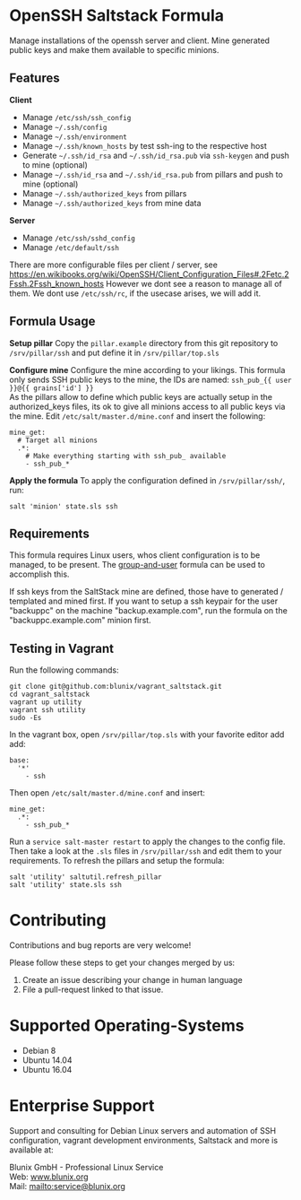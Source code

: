 # OpenSSH Saltstack Formula

Manage installations of the openssh server and client. Mine generated public keys and make them available to specific minions.


## Features

**Client**

- Manage `/etc/ssh/ssh_config`
- Manage `~/.ssh/config`
- Manage `~/.ssh/environment`
- Manage `~/.ssh/known_hosts` by test ssh-ing to the respective host
- Generate `~/.ssh/id_rsa` and `~/.ssh/id_rsa.pub` via `ssh-keygen` and push to mine (optional)
- Manage `~/.ssh/id_rsa` and `~/.ssh/id_rsa.pub` from pillars and push to mine (optional)
- Manage `~/.ssh/authorized_keys` from pillars
- Manage `~/.ssh/authorized_keys` from mine data

**Server**

- Manage `/etc/ssh/sshd_config`
- Manage `/etc/default/ssh`

There are more configurable files per client / server, see <https://en.wikibooks.org/wiki/OpenSSH/Client_Configuration_Files#.2Fetc.2Fssh.2Fssh_known_hosts>
However we dont see a reason to manage all of them. We dont use `/etc/ssh/rc`, if the usecase arises, we will add it.


## Formula Usage

**Setup pillar**
Copy the `pillar.example` directory from this git repository to `/srv/pillar/ssh` and put define it in `/srv/pillar/top.sls`

**Configure mine**
Configure the mine according to your likings. This formula only sends SSH public keys to the mine, the IDs are named: `ssh_pub_{{ user }}@{{ grains['id'] }}`  
As the pillars allow to define which public keys are actually setup in the authorized_keys files, its ok to give all minions access to all public keys via the mine. Edit `/etc/salt/master.d/mine.conf` and insert the following:
```
mine_get:
  # Target all minions
  .*:
    # Make everything starting with ssh_pub_ available
    - ssh_pub_*
```

**Apply the formula**
To apply the configuration defined in `/srv/pillar/ssh/`, run:
```
salt 'minion' state.sls ssh
```

## Requirements

This formula requires Linux users, whos client configuration is to be managed, to be present. The [group-and-user](https://github.com/blunix/formula-group-and-user) formula can be used to accomplish this. 

If ssh keys from the SaltStack mine are defined, those have to generated / templated and mined first. If you want to setup a ssh keypair for the user "backuppc" on the machine "backup.example.com", run
the formula on the "backuppc.example.com" minion first. 


## Testing in Vagrant

Run the following commands:
```
git clone git@github.com:blunix/vagrant_saltstack.git
cd vagrant_saltstack
vagrant up utility
vagrant ssh utility
sudo -Es
```

In the vagrant box, open `/srv/pillar/top.sls` with your favorite editor add add:
```
base:
  '*'
    - ssh
```

Then open `/etc/salt/master.d/mine.conf` and insert:
```
mine_get:
  .*:
    - ssh_pub_*
```

Run a `service salt-master restart` to apply the changes to the config file. Then take a look at the `.sls` files in `/srv/pillar/ssh` and edit them to your requirements. To refresh the pillars and setup the formula:
```
salt 'utility' saltutil.refresh_pillar
salt 'utility' state.sls ssh
```


# Contributing
Contributions and bug reports are very welcome!

Please follow these steps to get your changes merged by us:

1. Create an issue describing your change in human language
2. File a pull-request linked to that issue.


# Supported Operating-Systems
- Debian 8
- Ubuntu 14.04
- Ubuntu 16.04


# Enterprise Support
Support and consulting for Debian Linux servers and automation of SSH configuration, vagrant development environments, Saltstack and more is available at:

Blunix GmbH - Professional Linux Service  
Web: <a href="https://www.blunix.org/" target="_blank">www.blunix.org</a>  
Mail: <mailto:service@blunix.org>
